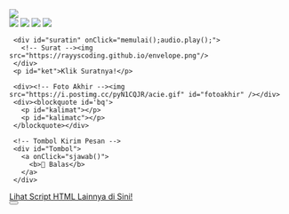 
<html><meta charset='UTF-8'/><meta content='width=device-width, initial-scale=1, user-scalable=1, minimum-scale=1, maximum-scale=5' name='viewport'/><meta content='IE=edge' http-equiv='X-UA-Compatible'/>

  <script src="https://cdn.jsdelivr.net/npm/sweetalert2@11.0.19/dist/sweetalert2.all.min.js"></script>
  <script src="https://unpkg.com/typeit@8.7.0/dist/index.umd.js"></script>
  <link href="https://htmlku.com/dariku/style.css" rel="stylesheet" type="text/css" />

<head>
<title>Semoga Suskes Kedepannya Family Karawaci</title>
</head>
<body>
	
   <div id="bodyblur">
     <!-- Wallpaper / Background --><img src="https://i.postimg.cc/T3B0WY5p/foto-15-ucapan-selamat-Imlek-2024-mandarin-2730033343.jpg" id="wallpaper"/>
   </div>
  
  <div class="kumpulanstiker">
         <!-- Stiker untuk Konten -->
         <img src="https://i.postimg.cc/q7X03q0N/gong-xi-gong-xi-fa-cai.gif" id="fotoakhir1"/>
         <img src="https://i.postimg.cc/pXYKwFBc/200w.gif" id="fotoakhir2"/>
         <img src="https://i.postimg.cc/nhNVTdQy/5f043095982b5039f62151a61ab17662.gif" id="fotoakhir3"/>
         <img src="https://i.postimg.cc/Tw6wzB2D/3f0bc10891c2d9c7234c40f7c694acda.gif" id="fotoakhir4"/>
  </div>

   <div id='Content'>
   	
     <div id="suratin" onClick="memulai();audio.play();">
       <!-- Surat --><img src="https://rayyscoding.github.io/envelope.png"/>
     </div>
     <p id="ket">Klik Suratnya!</p>
   
     <div><!-- Foto Akhir --><img src="https://i.postimg.cc/pyN1CQJR/acie.gif" id="fotoakhir" /></div>
     <div><blockquote id='bq'>
       <p id="kalimat"></p>
       <p id="kalimatc"></p>
     </blockquote></div>
   
     <!-- Tombol Kirim Pesan -->
     <div id="Tombol">
       <a onClick="sjawab()">
         <b>💌 Balas</b>
       </a>
     </div>
     
   </div>

<div class='sticky-ad' id='sticky-ad'>
 <div class='adB'><a rel="dofollow" href='https://bit.ly/htmlfeeldream'>Lihat Script HTML Lainnya di Sini!</a></div>
<button aria-label='Close this ad' class='sticky-ad-close-button' onclick='hilangkan();'/>
</div>

<script src="https://htmlku.com/dariku/script.js"></script>

<!-- Ganti Kata², Foto, Lagu di bawah ya
1) Upload foto ke https://postimages.org
     buat dapetin linknya
2) Ganti Lagu Upload ke replit.com
     atau bisa juga ke mailboxdrive.com -->

<script type="text/javascript">
       async function jawab(){await swals.fire('Kirim pesan ke WhatsApp aku, ya!');window.location = "https://api.whatsapp.com/send/?phone=6289503998620&text&type=phone_number&app_absent=0https://api.whatsapp.com/send?phone=&text=" + pesanwhatsapp;}

       async function pertama(){
         audio = new Audio('https://feeldreams.github.io/almostday.mp3');setTimeout(showDiv,100);
       } pertama();
	
       
       async function pesan(){
             	await swalst.fire({
                  title: 'Heyy Family BERSAMA4D! 😍', 
                  imageUrl: '' + fotoakhir1.src,
                  });   	
                 await swalst.fire({
                  title: 'Selamat Tahun Baru Imlek 2024 🥳',
                  imageUrl: '' + fotoakhir2.src,
                  });
                 await swalst.fire({
                  title: 'Tetap Sukses Untuk Kedepannya 🫶',
                  imageUrl: '' + fotoakhir3.src,
                  });
                 await swalst.fire({
                  title: 'Dan Semoga Semua Harapan Tercapaya Di Tahun 2024 Ini 😍',
                  imageUrl: '' + fotoakhir4.src,
                  });
                  
                  katangetik = "<b>Terakhir, semoga sehat dan selalu sukses agar semua target bisa tercapai di tahun ini:</b><br><br><i>im very lucky to have you!</i> saya cuman mau ngomong<br>Mari move on dari semua keburukan di tahun lalu, dan melangkah dengan senyuman lebar menyambut Tahun Baru Imlek 2024 ini<br>Pada momen imlek tahun ini,<br> aku berharap bahwa kita semua selalu diberkatii kesehatan yang sempurna serta kemakmuran yang abadi<br>semuanya tentang tahun lalu."

                  katangetik2 = "<i>Gong Xi Fa Cai! 💞🤍💝❣️</i>";
                  
                  pesanwhatsapp = "ilvyou too 💞🤍💝❣️";
                 setTimeout(kpemb,200);
            }
</script>
</body>
</html>

